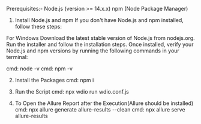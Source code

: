 Prerequisites:-
Node.js (version >= 14.x.x)
npm (Node Package Manager)
1. Install Node.js and npm
If you don't have Node.js and npm installed, follow these steps:

For Windows
Download the latest stable version of Node.js from nodejs.org.
Run the installer and follow the installation steps.
Once installed, verify your Node.js and npm versions by running the following commands in your terminal:

cmd: node -v
cmd: npm -v

2. Install the Packages 
cmd: npm i

3. Run the Script 
cmd: npx wdio run wdio.conf.js

4. To Open the Allure Report after the Execution(Allure should be installed)
cmd: npx allure generate allure-results --clean
cmd: npx allure serve allure-results